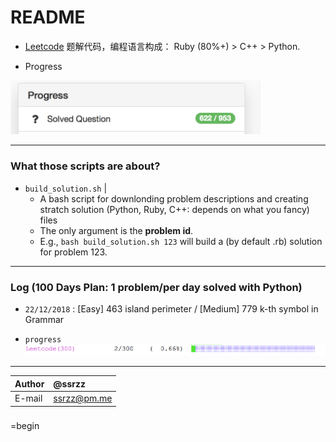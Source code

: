 
README
============================== 
* [Leetcode](www.leetcode.com) 题解代码，编程语言构成： Ruby (80%+) > C++ > Python. 

* Progress

<img src="media/lcprogress.png" width="400">





------

### What those scripts are about?

* `build_solution.sh` | 
  * A bash script for downlonding problem descriptions and creating stratch solution (Python, Ruby, C++: depends on what you fancy) files
  * The only argument is the **problem id**. 
  *  E.g.,   ```bash build_solution.sh 123```  will build a (by default .rb) solution for problem 123. 

*****
### Log (100 Days Plan: 1 problem/per day solved with Python)

- `22/12/2018` :  [Easy] 463 island perimeter / [Medium] 779 k-th symbol in Grammar 

- `progress` 
   <img src="python_solutions/progress.png" >



----

|Author|@ssrzz|
|:---  |:---
|E-mail|ssrzz@pm.me

### 



=begin
